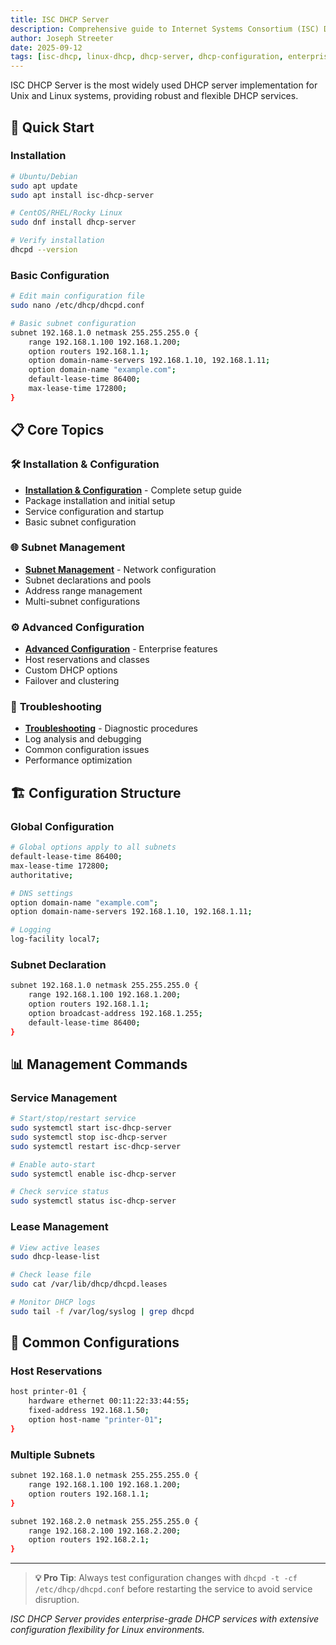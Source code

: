 ```yaml
---
title: ISC DHCP Server
description: Comprehensive guide to Internet Systems Consortium (ISC) DHCP Server implementation and management on Linux systems
author: Joseph Streeter
date: 2025-09-12
tags: [isc-dhcp, linux-dhcp, dhcp-server, dhcp-configuration, enterprise-networking]
---
```


ISC DHCP Server is the most widely used DHCP server implementation for Unix and Linux systems, providing robust and flexible DHCP services.

## 🚀 Quick Start

### Installation

```bash
# Ubuntu/Debian
sudo apt update
sudo apt install isc-dhcp-server

# CentOS/RHEL/Rocky Linux
sudo dnf install dhcp-server

# Verify installation
dhcpd --version
```

### Basic Configuration

```bash
# Edit main configuration file
sudo nano /etc/dhcp/dhcpd.conf

# Basic subnet configuration
subnet 192.168.1.0 netmask 255.255.255.0 {
    range 192.168.1.100 192.168.1.200;
    option routers 192.168.1.1;
    option domain-name-servers 192.168.1.10, 192.168.1.11;
    option domain-name "example.com";
    default-lease-time 86400;
    max-lease-time 172800;
}
```

## 📋 Core Topics

### 🛠️ **Installation & Configuration**

- [**Installation & Configuration**](installation-configuration.md) - Complete setup guide
- Package installation and initial setup
- Service configuration and startup
- Basic subnet configuration

### 🌐 **Subnet Management**

- [**Subnet Management**](subnet-management.md) - Network configuration
- Subnet declarations and pools
- Address range management
- Multi-subnet configurations

### ⚙️ **Advanced Configuration**

- [**Advanced Configuration**](advanced-configuration.md) - Enterprise features
- Host reservations and classes
- Custom DHCP options
- Failover and clustering

### 🔧 **Troubleshooting**

- [**Troubleshooting**](troubleshooting.md) - Diagnostic procedures
- Log analysis and debugging
- Common configuration issues
- Performance optimization

## 🏗️ **Configuration Structure**

### Global Configuration

```bash
# Global options apply to all subnets
default-lease-time 86400;
max-lease-time 172800;
authoritative;

# DNS settings
option domain-name "example.com";
option domain-name-servers 192.168.1.10, 192.168.1.11;

# Logging
log-facility local7;
```

### Subnet Declaration

```bash
subnet 192.168.1.0 netmask 255.255.255.0 {
    range 192.168.1.100 192.168.1.200;
    option routers 192.168.1.1;
    option broadcast-address 192.168.1.255;
    default-lease-time 86400;
}
```

## 📊 **Management Commands**

### Service Management

```bash
# Start/stop/restart service
sudo systemctl start isc-dhcp-server
sudo systemctl stop isc-dhcp-server
sudo systemctl restart isc-dhcp-server

# Enable auto-start
sudo systemctl enable isc-dhcp-server

# Check service status
sudo systemctl status isc-dhcp-server
```

### Lease Management

```bash
# View active leases
sudo dhcp-lease-list

# Check lease file
sudo cat /var/lib/dhcp/dhcpd.leases

# Monitor DHCP logs
sudo tail -f /var/log/syslog | grep dhcpd
```

## 🔧 **Common Configurations**

### Host Reservations

```bash
host printer-01 {
    hardware ethernet 00:11:22:33:44:55;
    fixed-address 192.168.1.50;
    option host-name "printer-01";
}
```

### Multiple Subnets

```bash
subnet 192.168.1.0 netmask 255.255.255.0 {
    range 192.168.1.100 192.168.1.200;
    option routers 192.168.1.1;
}

subnet 192.168.2.0 netmask 255.255.255.0 {
    range 192.168.2.100 192.168.2.200;
    option routers 192.168.2.1;
}
```

---

> **💡 Pro Tip**: Always test configuration changes with `dhcpd -t -cf /etc/dhcp/dhcpd.conf` before restarting the service to avoid service disruption.

*ISC DHCP Server provides enterprise-grade DHCP services with extensive configuration flexibility for Linux environments.*
